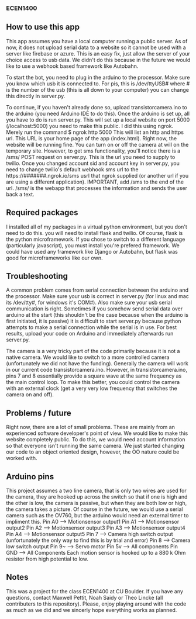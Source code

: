 ### ECEN1400



## How to use this app
This app assumes you have a local computer running a public server. As of now, it does not upload serial data to a website so it cannot be used with a server like firebase or azure. This is an easy fix, just allow the server of your choice access to usb data. We didn't do this because  in the future we would like to use a webhook based framework like Autobahn.

To start the bot, you need to plug in the arduino to the processor. Make  sure you know which usb it is connected to. For pis, this is /dev/ttyUSB# where # is the number of the usb (this is all down to your computer) you can change this directly in server.py.

To continue, if you haven't already done so, upload transistorcamera.ino to the arduino (you need Arduino IDE to do this). Once the arduino is set up, all you have to do is run server.py. This will set up a local website on port 5000 (/localhost:5000) you need to make this public. I did this using ngrok. Merely run the command
	$ ngrok http 5000
This will list an http and https url. This URL is your home page of the app (index.html). Right now, the website will be running fine. You can turn on or off the camera at will on the temporary site. However, to get sms functionality, you'll notice there is a /sms/ POST request on server.py. This is the url you need to supply  to twilio. Once you changed account sid and account key in server.py, you need to change twilio's default webhook sms url to the https://#######.ngrok.io/sms usrl that ngrok supplied (or another url if you are using a different application). IMPORTANT, add /sms to the end of the url. /sms/ is  the webapp  that processes the information and sends the user back a text.

## Required packages
I installed all of my packages in a virtual python environment, but you don't need to do this. you will need to install flask and twilio. Of course, flask is the python microframework. If you chose to switch to a different language (particularly javascript), you must install you're prefered framework. We could have used any framework like Django or Autobahn, but flask was good for microframeworks like our own.

## Troubleshooting
A common problem comes from serial connection between the arduino and the processor. Make sure your usb is correct in server.py (for linux and mac its /dev/tty#, for windows it's COM#). Also make sure your usb serial communication is right. Sometimes if you somehow send serial data over arduino at the start (this shouldn't  be the case because when the arduino is first initiated, it is passive) it is difficult to start server.py because python attempts to make a serial connection while the serial is in use. For best results, upload your code on Arduino and immediately afterwards run server.py. 

The camera is a very tricky part of the code primarily because it is not a native camera. We would like to switch to a more controlled camera (unfortunately we did not have the funding). Generally the camera will work in our current code transistorcamera.ino. However, in transistorcamera.ino, pins 7 and 8 essentially provide a square wave at the same frequency as the main control loop. To make this better, you could control the camera with an external clock (get a very very low frequency that switches the camera on and off). 


## Problems / future
Right now, there are a lot of small problems. These are mainly  from an experienced software developer's point of view. We would like to make this website completely public. To do this, we would need account information so that everyone isn't running the same camera. We just started changing our code  to an object oriented design, however, the OO nature could be worked with.

## Arduino pins
This project assumes a two line camera, that is only two wires are used for the camera, they are hooked up across the switch so that if one is high and the other is low, the camera is passive, but when they are both low  or high, the camera takes a picture. Of  course in the future, we would use a serial camera such as the OV760, but the arduino would need an external timer to impliment this.
Pin A0 --> Motionsensor output1
Pin A1 --> Motionsensor output2
Pin A2 --> Motionsensor output3
Pin A3 --> Motionsensor output4
Pin A4 --> Motionsensor output5
Pin 7 --> Camera high switch output (unfortunately the only way to find this is by trial and error)
Pin 8 --> Camera low switch output
Pin 9~ --> Servo motor
Pin 5v --> All components
Pin GND --> All Components
Each motion sensor is hooked up to a 880 k Ohm resistor from high potential to low.


## Notes
This was a project for the class ECEN1400 at CU Boulder. If you have any questions, contact Maxwell Pettit, Noah Saidy or Theo Lincke (all contributers to this repository). Please, enjoy playing around with the code as much as we did and we sincerly hope everything works as planned.

